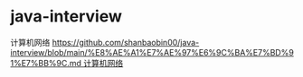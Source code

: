 # java-interview

计算机网络 https://github.com/shanbaobin00/java-interview/blob/main/%E8%AE%A1%E7%AE%97%E6%9C%BA%E7%BD%91%E7%BB%9C.md 计算机网络
